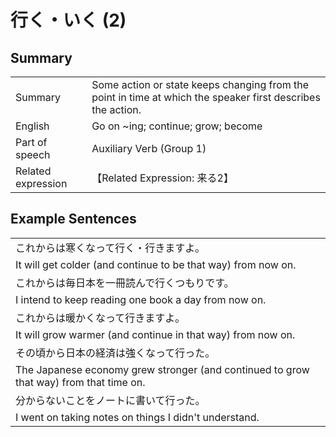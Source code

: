 # 行く・いく (2)

## Summary

<table><tr>   <td>Summary</td>   <td>Some action or state keeps changing from the point in time at which the speaker first describes the action.</td></tr><tr>   <td>English</td>   <td>Go on ~ing; continue; grow; become</td></tr><tr>   <td>Part of speech</td>   <td>Auxiliary Verb (Group 1)</td></tr><tr>   <td>Related expression</td>   <td>【Related Expression: 来る2】</td></tr></table>

## Example Sentences

<table><tr><td>これからは寒くなって行く・行きますよ。</td></tr><tr><td>It will get colder (and continue to be that way) from now on.</td></tr><tr><td>これからは毎日本を一冊読んで行くつもりです。</td></tr><tr><td>I intend to keep reading one book a day from now on.</td></tr><tr><td>これからは暖かくなって行きますよ。</td></tr><tr><td>It will grow warmer (and continue in that way) from now on.</td></tr><tr><td>その頃から日本の経済は強くなって行った。</td></tr><tr><td>The Japanese economy grew stronger (and continued to grow that way) from that time on.</td></tr><tr><td>分からないことをノートに書いて行った。</td></tr><tr><td>I went on taking notes on things I didn't understand.</td></tr></table>

